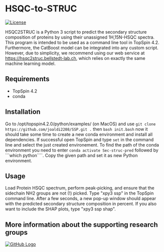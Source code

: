 # HSQC-to-STRUC
[![License](https://img.shields.io/badge/License-MIT%202.0-blue.svg)](https://opensource.org/licenses/MIT)

HSQC2STRUC is a Python 3 script to predict the secondary structure composition of proteins by using their unassigned 1H,15N-HSQC spectra. This program is intended to be used as a command line tool in TopSpin 4.2. Furthermore, the CatBoost model can be integrated into any custom script. However, due to simplicity, we recommend using our web service at https://hsqc2struc.bellstedt-lab.ch, which relies on exactly the same machine learning model.

## Requirements
- TopSpin 4.2
- conda

## Installation
Go to /opt/topspin4.2.0/python/examples/ (on MacOS) and use 
```git clone https://github.com/joaldi2208/SSP.git .```
then
```bash init.bash```
now it should take some time to create a new conda environment and install all dependencies.
If successful open TopSpin and type ```set``` in the command line and select the just created environement. 
To find the path of the conda environment you need to enter ```conda activate Sec-struc-pred``` followed by ```which python````. Copy the given path and set it as new Python environment.

## Usage
Load Protein HSQC spectrum, perform peak-picking, and ensure that the sidechain NH2 groups are not (!) picked. Type "xpy3 ssp" in the TopSpin command line. After a few seconds, a new pop-up window should appear with the predicted secondary structure composition in percent. If you also want to include the SHAP plots, type "xpy3 ssp shap".
 


## More information about the supporting research groups
[![GitHub Logo](https://www.bellstedt-lab.ch/images/logo_blab_400px.png)](https://www.bellstedt-lab.ch)
